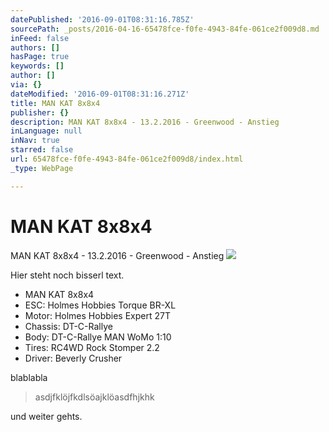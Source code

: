 ```yaml
---
datePublished: '2016-09-01T08:31:16.785Z'
sourcePath: _posts/2016-04-16-65478fce-f0fe-4943-84fe-061ce2f009d8.md
inFeed: false
authors: []
hasPage: true
keywords: []
author: []
via: {}
dateModified: '2016-09-01T08:31:16.271Z'
title: MAN KAT 8x8x4
publisher: {}
description: MAN KAT 8x8x4 - 13.2.2016 - Greenwood - Anstieg
inLanguage: null
inNav: true
starred: false
url: 65478fce-f0fe-4943-84fe-061ce2f009d8/index.html
_type: WebPage

---
```

# MAN KAT 8x8x4

MAN KAT 8x8x4 - 13.2.2016 - Greenwood - Anstieg
![](https://s3-us-west-2.amazonaws.com/the-grid-img/p/389f42dfa65011302dae789d8265f3c8e90643b6.jpg)

Hier steht noch bisserl text.

* MAN KAT 8x8x4
* ESC: Holmes Hobbies Torque BR-XL
* Motor: Holmes Hobbies Expert 27T
* Chassis: DT-C-Rallye
* Body: DT-C-Rallye MAN WoMo 1:10
* Tires: RC4WD Rock Stomper 2.2
* Driver: Beverly Crusher

blablabla

> asdjfklöjfkdlsöajklöasdfhjkhk

und weiter gehts.